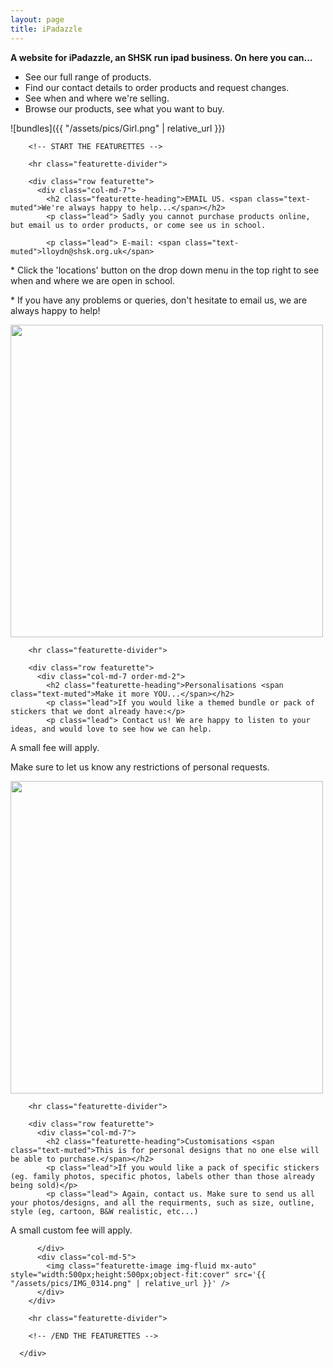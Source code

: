 ```yaml
---
layout: page
title: iPadazzle
---
```

**A website for iPadazzle, an SHSK run ipad business. On here you can...**

* See our full range of products.
* Find our contact details to order products and request changes.
* See when and where we're selling.
* Browse our products, see what you want to buy.

![bundles]({{ "/assets/pics/Girl.png" | relative_url }})

<div class="container marketing">

        <!-- START THE FEATURETTES -->

        <hr class="featurette-divider">

        <div class="row featurette">
          <div class="col-md-7">
            <h2 class="featurette-heading">EMAIL US. <span class="text-muted">We're always happy to help...</span></h2>
            <p class="lead"> Sadly you cannot purchase products online, but email us to order products, or come see us in school.
</p>

            <p class="lead"> E-mail: <span class="text-muted">lloydn@shsk.org.uk</span>
</p>
            <p class="lead">* Click the 'locations' button on the drop down menu in the top right to see when and where we are open in school.
</p>
            <p class="lead">* If you have any problems or queries, don't hesitate to email us, we are always happy to help!
</p>
          </div>
          <div class="col-md-5">
            <img class="featurette-image img-fluid mx-auto" style="width:500px;height:500px;object-fit:cover" src='{{ "/assets/pics/IMG_0314.png" | relative_url }}' />
          </div>
        </div>

        <hr class="featurette-divider">

        <div class="row featurette">
          <div class="col-md-7 order-md-2">
            <h2 class="featurette-heading">Personalisations <span class="text-muted">Make it more YOU...</span></h2>
            <p class="lead">If you would like a themed bundle or pack of stickers that we dont already have:</p>
            <p class="lead"> Contact us! We are happy to listen to your ideas, and would love to see how we can help.
</p>
            <p class="lead"> <span class="text-muted">A small fee will apply.</span>
</p>
            <p class="lead"> Make sure to let us know any restrictions of personal requests.
</p>
          </div>
          <div class="col-md-5 order-md-1">
            <img class="featurette-image img-fluid mx-auto" style="width:500px;height:500px;object-fit:cover" src='{{ "/assets/pics/IMG_0326.png" | relative_url }}' />
          </div>
        </div>

        <hr class="featurette-divider">

        <div class="row featurette">
          <div class="col-md-7">
            <h2 class="featurette-heading">Customisations <span class="text-muted">This is for personal designs that no one else will be able to purchase.</span></h2>
            <p class="lead">If you would like a pack of specific stickers (eg. family photos, specific photos, labels other than those already being sold)</p>
            <p class="lead"> Again, contact us. Make sure to send us all your photos/designs, and all the requirments, such as size, outline, style (eg, cartoon, B&W realistic, etc...)
</p>
            <p class="lead"> <span class="text-muted">A small custom fee will apply.</span>
</p>
            
            
          </div>
          <div class="col-md-5">
            <img class="featurette-image img-fluid mx-auto" style="width:500px;height:500px;object-fit:cover" src='{{ "/assets/pics/IMG_0314.png" | relative_url }}' />
          </div>
        </div>

        <hr class="featurette-divider">

        <!-- /END THE FEATURETTES -->

      </div>
